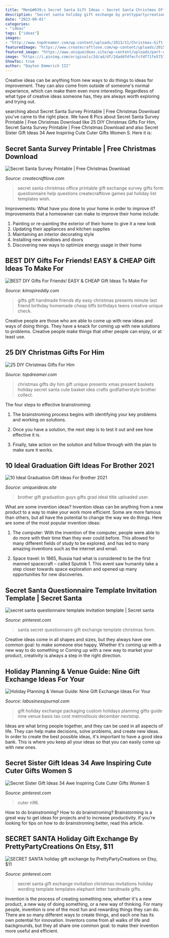 ```yaml
---
title: "Men&#039;s Secret Santa Gift Ideas ~ Secret Santa Christmas Office Printable Gift Exchange Survey Gifts Form Questionnaire Help Questions Createcraftlove Games Pal Holiday List Templates Wish"
description: "Secret santa holiday gift exchange by prettypartycreations on etsy, $11"
date: "2023-09-01"
categories:
- "ideas"
tags: ["ideas"]
images:
- "http://www.topdreamer.com/wp-content/uploads/2013/11/Christmas-Gift-for-him9.jpg"
featuredImage: "https://www.createcraftlove.com/wp-content/uploads/2015/11/secret-santa-survey-beauty.jpg"
featured_image: "https://www.uniqueideas.site/wp-content/uploads/part-of-my-grad-gift-for-my-brother-graduation-gift-for-guys.jpg"
image: "https://i.pinimg.com/originals/2d/ad/df/2daddfdfecfcfdf71fe57573aed4b2b6.jpg"
ShowToc: true
author: "Dayton Emmerich III"
---
```



Creative ideas can be anything from new ways to do things to ideas for improvement. They can also come from outside of someone's normal experience, which can make them even more interesting. Regardless of what type of creative ideas someone has, they are always worth exploring and trying out.

	

		
searching about Secret Santa Survey Printable | Free Christmas Download you've came to the right place. We have 8 Pics about Secret Santa Survey Printable | Free Christmas Download like 25 DIY Christmas Gifts For Him, Secret Santa Survey Printable | Free Christmas Download and also Secret Sister Gift Ideas 34 Awe Inspiring Cute Cuter Gifts Women S. Here it is:
		
    
## Secret Santa Survey Printable | Free Christmas Download

<img loading=lazy src="https://www.createcraftlove.com/wp-content/uploads/2015/11/secret-santa-survey-beauty.jpg" onerror="this.onerror=null;this.src='https://tse1.mm.bing.net/th?id=OIP.hUr9X6PypIvRzUEInaGD6wHaLH&amp;pid=15.1';" alt="Secret Santa Survey Printable | Free Christmas Download">

_Source: createcraftlove.com_

>secret santa christmas office printable gift exchange survey gifts form questionnaire help questions createcraftlove games pal holiday list templates wish. 

	

Improvements: What have you done to your home in order to improve it?
Improvements that a homeowner can make to improve their home include: 
1. Painting or re-painting the exterior of their home to give it a new look 
2. Updating their appliances and kitchen supplies 
3. Maintaining an interior decorating style 
4. Installing new windows and doors 
5. Discovering new ways to optimize energy usage in their home 

    
## BEST DIY Gifts For Friends! EASY &amp; CHEAP Gift Ideas To Make For

<img loading=lazy src="https://kimspireddiy.com/wp-content/uploads/2018/10/BEST-DIY-Gifts-For-Friends-EASY-and-CHEAP-Gift-Ideas-To-Make-For-Birthdays-Christmas-Gifts-Creative-and-Unique-Presents-That-Are-Cute-Last-Minute-Handmade-Ideas-BFFs-Teens-20.jpg" onerror="this.onerror=null;this.src='https://tse2.mm.bing.net/th?id=OIP.Cy1u41a93aPy0wz9pdQiKwHaLH&amp;pid=15.1';" alt="BEST DIY Gifts For Friends! EASY &amp; CHEAP Gift Ideas To Make For">

_Source: kimspireddiy.com_

>gifts gift handmade friends diy easy christmas presents minute last friend birthday homemade cheap bffs birthdays teens creative unique check. 

	

Creative people are those who are able to come up with new ideas and ways of doing things. They have a knack for coming up with new solutions to problems. Creative people make things that other people can enjoy, or at least use.

    
## 25 DIY Christmas Gifts For Him

<img loading=lazy src="http://www.topdreamer.com/wp-content/uploads/2013/11/Christmas-Gift-for-him9.jpg" onerror="this.onerror=null;this.src='https://tse2.mm.bing.net/th?id=OIP.ffZrFF6B2k8GmHe72XwQJwHaJ4&amp;pid=15.1';" alt="25 DIY Christmas Gifts For Him">

_Source: topdreamer.com_

>christmas gifts diy him gift unique presents xmas present baskets holiday secret santa cute basket idea crafts godfatherstyle brother collect. 

	

The four steps to effective brainstroming:
1. The brainstroming process begins with identifying your key problems and working on solutions.
2. Once you have a solution, the next step is to test it out and see how effective it is.

3. Finally, take action on the solution and follow through with the plan to make sure it works.

    
## 10 Ideal Graduation Gift Ideas For Brother 2021

<img loading=lazy src="https://www.uniqueideas.site/wp-content/uploads/part-of-my-grad-gift-for-my-brother-graduation-gift-for-guys.jpg" onerror="this.onerror=null;this.src='https://tse2.mm.bing.net/th?id=OIP.xNOr19ScobebRDN29iie7AHaJ4&amp;pid=15.1';" alt="10 Ideal Graduation Gift Ideas For Brother 2021">

_Source: uniqueideas.site_

>brother gift graduation guys gifts grad ideal title uploaded user. 

	

What are some invention ideas?
Invention ideas can be anything from a new product to a way to make your work more efficient. Some are more famous than others, but all have the potential to change the way we do things. Here are some of the most popular invention ideas: 
1) The computer: With the invention of the computer, people were able to do more with their time than they ever could before. This allowed for many different fields of study to be explored, and has led to many amazing inventions such as the internet and email.

2) Space travel: In 1865, Russia had what is considered to be the first manned spacecraft – called Sputnik 1. This event saw humanity take a step closer towards space exploration and opened up many opportunities for new discoveries.

    
## Secret Santa Questionnaire Template Invitation Template | Secret Santa

<img loading=lazy src="https://i.pinimg.com/736x/06/57/ab/0657abb7873a2e422db320c67eaaf1a9.jpg" onerror="this.onerror=null;this.src='https://tse3.mm.bing.net/th?id=OIP.H4o-o3zKc7EmZRbHWmkW8gHaJl&amp;pid=15.1';" alt="secret santa questionnaire template invitation template | Secret santa">

_Source: pinterest.com_

>santa secret questionnaire gift exchange template christmas form. 

	

Creative ideas come in all shapes and sizes, but they always have one common goal: to make someone else happy. Whether it's coming up with a new way to do something or Coming up with a new way to market your product, creativity is always a step in the right direction.

    
## Holiday Planning &amp; Venue Guide: Nine Gift Exchange Ideas For Your

<img loading=lazy src="https://ocbj.media.clients.ellingtoncms.com/img/photos/2017/10/16/PG36_NineGiftIdeas_Thinkstock-607633550_merrychristmas_gifts_t670.jpg?b3f6a5d7692ccc373d56e40cf708e3fa67d9af9d" onerror="this.onerror=null;this.src='https://tse4.mm.bing.net/th?id=OIP.7kemt8d1hj7igyzz3OkQ6QHaE8&amp;pid=15.1';" alt="Holiday Planning &amp; Venue Guide: Nine Gift Exchange Ideas For Your">

_Source: labusinessjournal.com_

>gift holiday exchange packaging custom holidays planning gifts guide nine venue basis tax cost metrostlouis december nextstop. 

	

Ideas are what bring people together, and they can be used in all aspects of life. They can help make decisions, solve problems, and create new ideas. In order to create the best possible ideas, it's important to have a good idea bank. This is where you keep all your ideas so that you can easily come up with new ones.

    
## Secret Sister Gift Ideas 34 Awe Inspiring Cute Cuter Gifts Women S

<img loading=lazy src="https://i.pinimg.com/originals/2d/ad/df/2daddfdfecfcfdf71fe57573aed4b2b6.jpg" onerror="this.onerror=null;this.src='https://tse1.mm.bing.net/th?id=OIP.RWSQH5ZpkYrdoaRzQr5fswHaJ4&amp;pid=15.1';" alt="Secret Sister Gift Ideas 34 Awe Inspiring Cute Cuter Gifts Women S">

_Source: pinterest.com_

>cuter n96. 

	

How to do brainstroming?
How to do brainstroming? Brainstorming is a great way to get ideas for projects and to increase productivity. If you're looking for tips on how to do brainstroming better, read this article.

    
## SECRET SANTA Holiday Gift Exchange By PrettyPartyCreations On Etsy, $11

<img loading=lazy src="https://i.pinimg.com/736x/55/01/b7/5501b7b96e8ad9c1ed5a1c3de59c21e7--gift-exchange-secret-santa.jpg" onerror="this.onerror=null;this.src='https://tse1.mm.bing.net/th?id=OIP.cZFY-kyUlfcKS5_4oH1Y0AHaKX&amp;pid=15.1';" alt="SECRET SANTA holiday gift exchange by PrettyPartyCreations on Etsy, $11">

_Source: pinterest.com_

>secret santa gift exchange invitation christmas invitations holiday wording template templates elephant letter handmade gifts. 

	

Invention is the process of creating something new, whether it's a new product, a new way of doing something, or a new way of thinking. For many people, invention is one of the most fun and rewarding things they can do. There are so many different ways to create things, and each one has its own potential for innovation. Inventors come from all walks of life and backgrounds, but they all share one common goal: to make their invention more useful and efficient.

